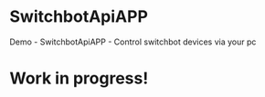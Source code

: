 # SwitchbotApiAPP
Demo - SwitchbotApiAPP - Control switchbot devices via your pc
# Work in progress!
